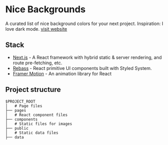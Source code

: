 # Nice Backgrounds

A curated list of nice background colors for your next project. Inspiration: I love dark mode.
[visit website](http://nice-backgrounds.vercel.app/)

## Stack

- [Next.js](https://nextjs.org/) - A React framework with hybrid static & server rendering, and route pre-fetching, etc.
- [Rebass](https://rebassjs.org/) - React primitive UI components built with Styled System.
- [Framer Motion](https://www.framer.com/motion/) - An animation library for React

## Project structure

```
$PROJECT_ROOT
│   # Page files
├── pages
│   # React component files
├── components
│   # Static files for images
├── public
│   # Static data files
├── data

```
